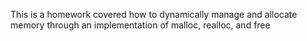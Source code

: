 This is a homework covered how to dynamically manage and allocate memory through an implementation of malloc, realloc, and free
